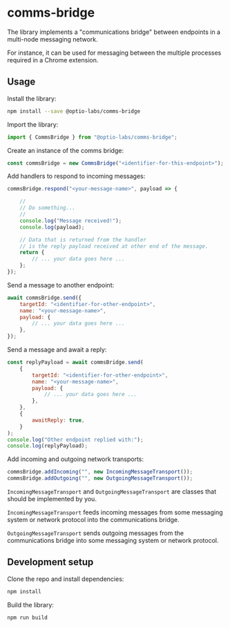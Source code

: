 # comms-bridge

The library implements a "communications bridge" between endpoints in a multi-node messaging network.

For instance, it can be used for messaging between the multiple processes required in a Chrome extension.

## Usage

Install the library:

```bash
npm install --save @optio-labs/comms-bridge
```

Import the library:

```javascript
import { CommsBridge } from "@optio-labs/comms-bridge";
```

Create an instance of the comms bridge:

```javascript
const commsBridge = new CommsBridge("<identifier-for-this-endpoint>");
```

Add handlers to respond to incoming messages:

```javascript
commsBridge.respond("<your-message-name>", payload => {

    //
    // Do something...
    //
    console.log("Message received!");
    console.log(payload);

    // Data that is returned from the handler 
    // is the reply payload received at other end of the message.
    return {
        // ... your data goes here ...
    };
});
```

Send a message to another endpoint:

```javascript
await commsBridge.send({
    targetId: "<identifier-for-other-endpoint>",
    name: "<your-message-name>",
    payload: {
        // ... your data goes here ...
    },
});
```

Send a message and await a reply:

```javascript
const replyPayload = await commsBridge.send(
    {
        targetId: "<identifier-for-other-endpoint>",
        name: "<your-message-name>",
        payload: {
            // ... your data goes here ...
        },
    },
    {
        awaitReply: true,
    }
);
console.log("Other endpoint replied with:");
console.log(replyPayload);
```

Add incoming and outgoing network transports:

```javascript
commsBridge.addIncoming("", new IncomingMessageTransport());
commsBridge.addOutgoing("", new OutgoingMessageTransport()); 
```

`IncomingMessageTransport` and `OutgoingMessageTransport` are classes that should be implemented by you.

`IncomingMessageTransport` feeds incoming messages from some messaging system or network protocol into the communications bridge.

`OutgoingMessageTransport` sends outgoing messages from the communications bridge into some messaging system or network protocol.

## Development setup

Clone the repo and install dependencies:

```bash
npm install
```

Build the library:

```bash
npm run build
```